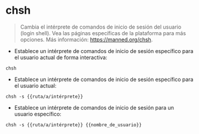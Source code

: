 # chsh

> Cambia el intérprete de comandos de inicio de sesión del usuario (login shell).
> Vea las páginas específicas de la plataforma para más opciones.
> Más información: <https://manned.org/chsh>.

- Establece un intérprete de comandos de inicio de sesión específico para el usuario actual de forma interactiva:

`chsh`

- Establece un intérprete de comandos de inicio de sesión específico para el usuario actual:

`chsh -s {{ruta/a/intérprete}}`

- Establece un intérprete de comandos de inicio de sesión para un usuario específico:

`chsh -s {{ruta/a/intérprete}} {{nombre_de_usuario}}`

